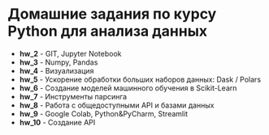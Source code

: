 # Домашние задания по курсу Python для анализа данных

- **hw_2** - GIT, Jupyter Notebook
- **hw_3** - Numpy, Pandas
- **hw_4** - Визуализация
- **hw_5** - Ускорение обработки больших наборов данных: Dask / Polars
- **hw_6** - Создание моделей машинного обучения в Scikit-Learn
- **hw_7** - Инструменты парсинга
- **hw_8** - Работа с общедоступными API и базами данных
- **hw_9** - Google Colab, Python&PyCharm, Streamlit
- **hw_10** - Создание API
